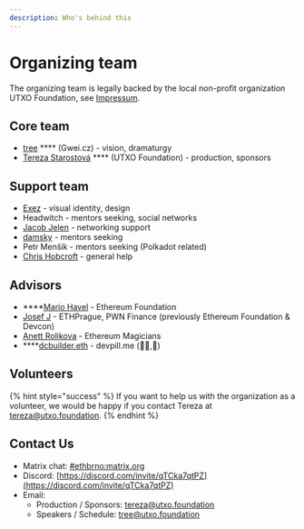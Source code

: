 ```yaml
---
description: Who's behind this
---
```


# Organizing team

The organizing team is legally backed by the local non-profit organization UTXO Foundation, see [Impressum](impressum.md).

## Core team

* [tree](https://twitter.com/treecz) **** (Gwei.cz) - vision, dramaturgy
* [Tereza Starostová](https://twitter.com/terkastarostova) **** (UTXO Foundation) -  production, sponsors

## Support team

* [Exez](https://twitter.com/OndraPulc) - visual identity, design
* Headwitch - mentors seeking, social networks
* [Jacob Jelen](https://twitter.com/jacobjelen) - networking support
* [damsky](https://twitter.com/helloitsdamsky) - mentors seeking
* Petr Menšík - mentors seeking (Polkadot related)
* [Chris Hobcroft](https://twitter.com/chrishobcroft) - general help

## Advisors

* ****[Mario Havel](https://twitter.com/TMIYChao) - Ethereum Foundation
* [Josef J](https://twitter.com/JosefJ\_) - ETHPrague, PWN Finance (previously Ethereum Foundation & Devcon)
* [Anett Rolikova](https://twitter.com/AnettRolikova) - Ethereum Magicians
* ****[dcbuilder.eth](https://twitter.com/DCbuild3r) - devpill.me (👨‍💻,💊)

## Volunteers

{% hint style="success" %}
If you want to help us with the organization as a volunteer, we would be happy if you contact Tereza at [tereza@utxo.foundation](mailto:tereza@utxo.foundation).
{% endhint %}

## Contact Us

* Matrix chat: [#ethbrno:matrix.org](https://matrix.to/#/#ethbrno:matrix.org)
* Discord: [https://discord.com/invite/qTCka7qtPZ](https://discord.com/invite/qTCka7qtPZ)
* Email:
  * Production / Sponsors: [tereza@utxo.foundation](mailto:tereza@utxo.foundation)
  * Speakers / Schedule: [tree@utxo.foundation](mailto:tree@utxo.foundation)
